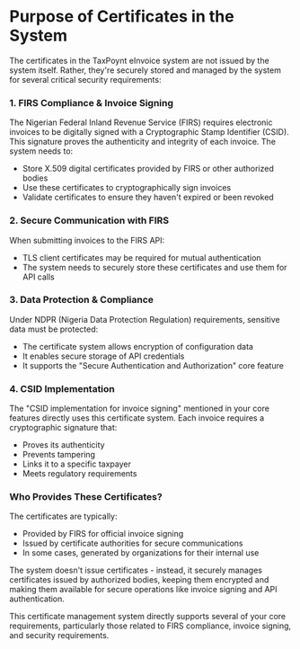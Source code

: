 # Purpose of Certificates in the System

The certificates in the TaxPoynt eInvoice system are not issued by the system itself. Rather, they're securely stored and managed by the system for several critical security requirements:

### 1. FIRS Compliance & Invoice Signing
The Nigerian Federal Inland Revenue Service (FIRS) requires electronic invoices to be digitally signed with a Cryptographic Stamp Identifier (CSID). This signature proves the authenticity and integrity of each invoice. The system needs to:
- Store X.509 digital certificates provided by FIRS or other authorized bodies
- Use these certificates to cryptographically sign invoices
- Validate certificates to ensure they haven't expired or been revoked

### 2. Secure Communication with FIRS
When submitting invoices to the FIRS API:
- TLS client certificates may be required for mutual authentication
- The system needs to securely store these certificates and use them for API calls

### 3. Data Protection & Compliance
Under NDPR (Nigeria Data Protection Regulation) requirements, sensitive data must be protected:
- The certificate system allows encryption of configuration data
- It enables secure storage of API credentials
- It supports the "Secure Authentication and Authorization" core feature

### 4. CSID Implementation
The "CSID implementation for invoice signing" mentioned in your core features directly uses this certificate system. Each invoice requires a cryptographic signature that:
- Proves its authenticity
- Prevents tampering
- Links it to a specific taxpayer
- Meets regulatory requirements

### Who Provides These Certificates?
The certificates are typically:
- Provided by FIRS for official invoice signing
- Issued by certificate authorities for secure communications
- In some cases, generated by organizations for their internal use

The system doesn't issue certificates - instead, it securely manages certificates issued by authorized bodies, keeping them encrypted and making them available for secure operations like invoice signing and API authentication.

This certificate management system directly supports several of your core requirements, particularly those related to FIRS compliance, invoice signing, and security requirements.